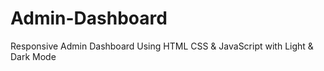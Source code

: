 # Admin-Dashboard
Responsive Admin Dashboard Using HTML CSS &amp; JavaScript with Light &amp; Dark Mode
